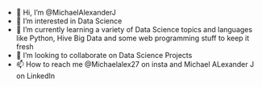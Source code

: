 - 👋 Hi, I’m @MichaelAlexanderJ
- 👀 I’m interested in Data Science
- 🌱 I’m currently learning a variety of Data Science topics and languages like Python, Hive Big Data and some web programming stuff to keep it fresh
- 💞️ I’m looking to collaborate on Data Science Projects
- 📫 How to reach me @Michaelalex27 on insta and Michael ALexander J on LinkedIn

<!---
MichaelAlexanderJ/MichaelAlexanderJ is a ✨ special ✨ repository because its `README.md` (this file) appears on your GitHub profile.
You can click the Preview link to take a look at your changes.
--->
